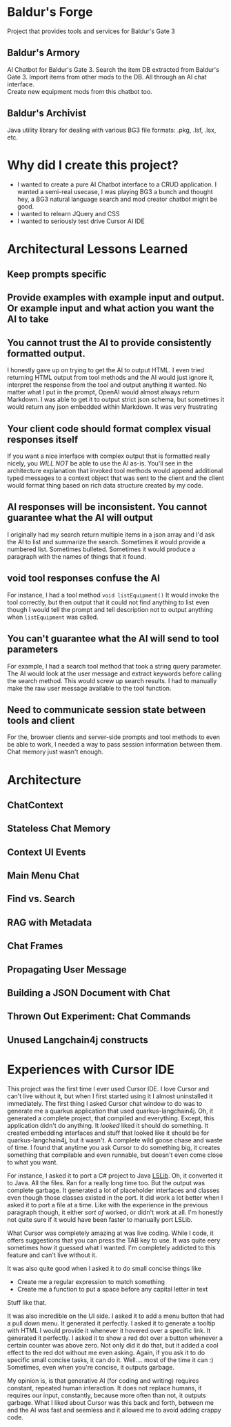 # Baldur's Forge
Project that provides tools and services for Baldur's Gate 3

## Baldur's Armory

AI Chatbot for Baldur's Gate 3.  Search the item DB extracted from Baldur's Gate 3.  Import items from other mods to the DB.  All through an AI chat interface.  
Create new equipment mods from this chatbot too.

## Baldur's Archivist

Java utility library for dealing with various BG3 file formats:  .pkg, .lsf, .lsx, etc.


# Why did I create this project?

* I wanted to create a pure AI Chatbot interface to a CRUD application.  I wanted a semi-real usecase, I was playing BG3 a bunch and thought
hey, a BG3 natural language search and mod creator chatbot might be good.
* I wanted to relearn JQuery and CSS
* I wanted to seriously test drive Cursor AI IDE

# Architectural Lessons Learned

## Keep prompts specific

## Provide examples with example input and output.  Or example input and what action you want the AI to take

## You cannot trust the AI to provide consistently formatted output.

I honestly gave up on trying to get the AI to output HTML.  I even tried returning HTML output from tool methods
and the AI would just ignore it, interpret the response from the tool and output anything it wanted.  No matter what I put in the
prompt, OpenAI would almost always return Markdown.  I was able to get it to output strict json schema, but sometimes it would return
any json embedded within Markdown.  It was very frustrating

## Your client code should format complex visual responses itself

If you want a nice interface with complex output that is formatted really nicely, you _WILL NOT_
be able to use the AI as-is.  You'll see in the architecture explanation that
invoked tool methods would append additional typed messages to a context object that was sent to the client
and the client would format thing based on rich data structure created by my code.

## AI responses will be inconsistent.  You cannot guarantee what the AI will output

I originally had my search return multiple items in a json array and I'd ask the AI to list and summarize the search.
Sometimes it would provide a numbered list.  Sometimes bulleted.  Sometimes it would produce a paragraph with the names
of things that it found.

## void tool responses confuse the AI

For instance, I had a tool method `void listEquipment()`  It would invoke the tool correctly, but then output
that it could not find anything to list even though I would tell the prompt and tell description not to output anything
when `listEquipment` was called.

## You can't guarantee what the AI will send to tool parameters

For example, I had a search tool method that took a string query parameter.  The AI would look at the user message and extract
keywords before calling the search method.  This would screw up search results.  I had to manually make the raw user message
available to the tool function.

## Need to communicate session state between tools and client

For the, browser clients and server-side prompts and tool methods to even be able to work, I needed a way to pass session
information between them.  Chat memory just wasn't enough.

# Architecture

## ChatContext

## Stateless Chat Memory

## Context UI Events

## Main Menu Chat

## Find vs. Search

## RAG with Metadata

## Chat Frames

## Propagating User Message

## Building a JSON Document with Chat

## Thrown Out Experiment:  Chat Commands

## Unused Langchain4j constructs

# Experiences with Cursor IDE

This project was the first time I ever used Cursor IDE.  I love Cursor and can't live without it, but when I first started
using it I almost uninstalled it immediately.  The first thing I asked Cursor chat window to do was to generate me a quarkus application
that used quarkus-langchain4j.  Oh, it generated a complete project, that compiled and everything.  Except, this application didn't do anything.
It _looked_ liked it should do something.  It created embedding interfaces and stuff that looked like it should be for quarkus-langchain4j, but
it wasn't.  A complete wild goose chase and waste of time.  I found that anytime you ask Cursor to do something big, it creates something that compilable 
and even runnable, but doesn't even come close to what you want.

For instance, I asked it to port a C# project to Java [LSLib](https://github.com/Norbyte/lslib).  Oh, it converted it to Java.  All the files.  Ran for a
really long time too.  But the output was complete garbage.  It generated a lot of placeholder interfaces and classes even though those classes existed
in the port.  It did work a lot better when I asked it to port a file at a time.  Like with the experience in the previous paragraph though, it either
_sort of_ worked, or didn't work at all.  I'm honestly not quite sure if it would have been faster to manually port LSLib.

What Cursor was completely amazing at was live coding.  While I code, it offers suggestions that you can press the TAB key to use.  It was quite eery 
sometimes how it guessed what I wanted.  I'm completely addicted to this feature and can't live without it.

It was also quite good when I asked it to do small concise things like
* Create me a regular expression to match something
* Create me a function to put a space before any capital letter in text

Stuff like that.

It was also incredible on the UI side.  I asked it to add a menu button that had a pull down menu.  It generated it perfectly.
I asked it to generate a tooltip with HTML I would provide it whenever it hovered over a specific link.  It generated it perfectly.
I asked it to show a red dot over a button whenever a certain counter was above zero.  Not only did it do that, but it added a cool 
effect to the red dot without me even asking.  Again, if you ask it to do specific small concise tasks, it can do it.  Well....
most of the time it can :)  Sometimes, even when you're concise, it outputs garbage.

My opinion is, is that generative AI (for coding and writing) requires constant, repeated human interaction.  It does not replace humans,
it requires our input, constantly, because more often than not, it outputs garbage.  What I liked about Cursor was this back and forth,
between me and the AI was fast and seemless and it allowed me to avoid adding crappy code.

